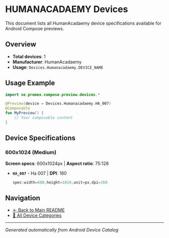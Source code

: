 # HUMANACADAEMY Devices

This document lists all HumanAcadaemy device specifications available for Android Compose previews.

## Overview

- **Total devices**: 1
- **Manufacturer**: HumanAcadaemy
- **Usage**: `Devices.Humanacadaemy.DEVICE_NAME`

## Usage Example

```kotlin
import se.premex.compose.preview.devices.*

@Preview(device = Devices.Humanacadaemy.HA_007)
@Composable
fun MyPreview() {
    // Your composable content
}
```

## Device Specifications

### 600x1024 (Medium)

**Screen specs**: 600x1024px | **Aspect ratio**: 75:128

- **`HA_007`** - Ha 007 | **DPI**: 160
  ```kotlin
  spec:width=600,height=1024,unit=px,dpi=160
  ```

## Navigation

- [← Back to Main README](../../README.md)
- [📱 All Device Categories](../README.md)

---
*Generated automatically from Android Device Catalog*
